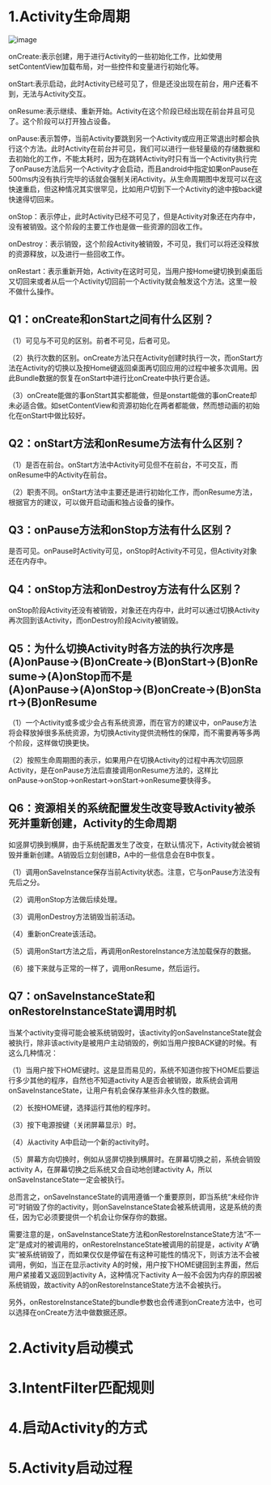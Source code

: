 # 1.Activity生命周期

![image](https://github.com/Citrus-maxima/Android-interview/assets/46516051/0a82a02c-e0d7-40d6-b0ec-fdb3389f7807)

onCreate:表示创建，用于进行Activity的一些初始化工作，比如使用setContentView加载布局，对一些控件和变量进行初始化等。

onStart:表示启动，此时Activity已经可见了，但是还没出现在前台，用户还看不到，无法与Activity交互。

onResume:表示继续、重新开始。Activity在这个阶段已经出现在前台并且可见了。这个阶段可以打开独占设备。

onPause:表示暂停，当前Activity要跳到另一个Activity或应用正常退出时都会执行这个方法。此时Activity在前台并可见，我们可以进行一些轻量级的存储数据和去初始化的工作，不能太耗时，因为在跳转Activity时只有当一个Activity执行完了onPause方法后另一个Activity才会启动，而且android中指定如果onPause在500ms内没有执行完毕的话就会强制关闭Activity。从生命周期图中发现可以在这快速重启，但这种情况其实很罕见，比如用户切到下一个Activity的途中按back键快速得切回来。

onStop：表示停止，此时Activity已经不可见了，但是Activity对象还在内存中，没有被销毁。这个阶段的主要工作也是做一些资源的回收工作。

onDestroy：表示销毁，这个阶段Activity被销毁，不可见，我们可以将还没释放的资源释放，以及进行一些回收工作。

onRestart：表示重新开始，Activity在这时可见，当用户按Home键切换到桌面后又切回来或者从后一个Activity切回前一个Activity就会触发这个方法。这里一般不做什么操作。

## Q1：onCreate和onStart之间有什么区别？

（1）可见与不可见的区别。前者不可见，后者可见。

（2）执行次数的区别。onCreate方法只在Activity创建时执行一次，而onStart方法在Activity的切换以及按Home键返回桌面再切回应用的过程中被多次调用。因此Bundle数据的恢复在onStart中进行比onCreate中执行更合适。

（3）onCreate能做的事onStart其实都能做，但是onstart能做的事onCreate却未必适合做。如setContentView和资源初始化在两者都能做，然而想动画的初始化在onStart中做比较好。

## Q2：onStart方法和onResume方法有什么区别？

（1）是否在前台。onStart方法中Activity可见但不在前台，不可交互，而onResume中的Activity在前台。

（2）职责不同。onStart方法中主要还是进行初始化工作，而onResume方法，根据官方的建议，可以做开启动画和独占设备的操作。

## Q3：onPause方法和onStop方法有什么区别？

是否可见。onPause时Activity可见，onStop时Activity不可见，但Activity对象还在内存中。

## Q4：onStop方法和onDestroy方法有什么区别？

onStop阶段Activity还没有被销毁，对象还在内存中，此时可以通过切换Activity再次回到该Activity，而onDestroy阶段Acivity被销毁。

## Q5：为什么切换Activity时各方法的执行次序是(A)onPause→(B)onCreate→(B)onStart→(B)onResume→(A)onStop而不是(A)onPause→(A)onStop→(B)onCreate→(B)onStart→(B)onResume

（1）一个Activity或多或少会占有系统资源，而在官方的建议中，onPause方法将会释放掉很多系统资源，为切换Activity提供流畅性的保障，而不需要再等多两个阶段，这样做切换更快。

（2）按照生命周期图的表示，如果用户在切换Activity的过程中再次切回原Activity，是在onPause方法后直接调用onResume方法的，这样比onPause→onStop→onRestart→onStart→onResume要快得多。

## Q6：资源相关的系统配置发生改变导致Activity被杀死并重新创建，Activity的生命周期

如竖屏切换到横屏，由于系统配置发生了改变，在默认情况下，Activity就会被销毁并重新创建。A销毁后立刻创建B，A中的一些信息会在B中恢复。

（1）调用onSaveInstance保存当前Activity状态。注意，它与onPause方法没有先后之分。

（2）调用onStop方法做后续处理。

（3）调用onDestroy方法销毁当前活动。

（4）重新onCreate该活动。

（5）调用onStart方法之后，再调用onRestoreInstance方法加载保存的数据。

（6）接下来就与正常的一样了，调用onResume，然后运行。

## Q7：onSaveInstanceState和onRestoreInstanceState调用时机

当某个activity变得可能会被系统销毁时，该activity的onSaveInstanceState就会被执行，除非该activity是被用户主动销毁的，例如当用户按BACK键的时候。有这么几种情况： 

（1）当用户按下HOME键时。这是显而易见的，系统不知道你按下HOME后要运行多少其他的程序，自然也不知道activity A是否会被销毁，故系统会调用onSaveInstanceState，让用户有机会保存某些非永久性的数据。

（2）长按HOME键，选择运行其他的程序时。 

（3）按下电源按键（关闭屏幕显示）时。 

（4）从activity A中启动一个新的activity时。 

（5）屏幕方向切换时，例如从竖屏切换到横屏时。在屏幕切换之前，系统会销毁activity A，在屏幕切换之后系统又会自动地创建activity A，所以onSaveInstanceState一定会被执行。 

总而言之，onSaveInstanceState的调用遵循一个重要原则，即当系统“未经你许可”时销毁了你的activity，则onSaveInstanceState会被系统调用，这是系统的责任，因为它必须要提供一个机会让你保存你的数据。 

需要注意的是，onSaveInstanceState方法和onRestoreInstanceState方法“不一定”是成对的被调用的，onRestoreInstanceState被调用的前提是，activity A“确实”被系统销毁了，而如果仅仅是停留在有这种可能性的情况下，则该方法不会被调用，例如，当正在显示activity A的时候，用户按下HOME键回到主界面，然后用户紧接着又返回到activity A，这种情况下activity A一般不会因为内存的原因被系统销毁，故activity A的onRestoreInstanceState方法不会被执行。 

另外，onRestoreInstanceState的bundle参数也会传递到onCreate方法中，也可以选择在onCreate方法中做数据还原。

# 2.Activity启动模式

# 3.IntentFilter匹配规则

# 4.启动Activity的方式

# 5.Activity启动过程


